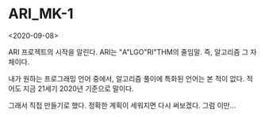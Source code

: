 # ARI_MK-1

<2020-09-08>

ARI 프로젝트의 시작을 알린다.
ARI는 "A"LGO"RI"THM의 줄임말.
즉, 알고리즘 그 자체이다.

내가 원하는 프로그래밍 언어 중에서,
알고리즘 풀이에 특화된 언어는 본 적이 없다.
적어도 지금 21세기 2020년 기준으로 말이다.

그래서 직접 만들기로 했다.
정확한 계획이 세워지면 다시 써보겠다.
그럼 이만...
